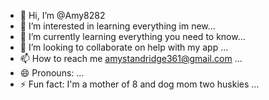 - 👋 Hi, I’m @Amy8282
- 👀 I’m interested in learning everything im new...
- 🌱 I’m currently learning everything you need to know...
- 💞️ I’m looking to collaborate on help with my app ...
- 📫 How to reach me amystandridge361@gmail.com ...
- 😄 Pronouns: ...
- ⚡ Fun fact: I'm a mother of 8 and dog mom two huskies ...

<!---
Amy8282/Amy8282 is a ✨ special ✨ repository because its my first `README.md` (this file) appears on your GitHub profile.
You can click the Preview link to take a look at your changes.
--->

